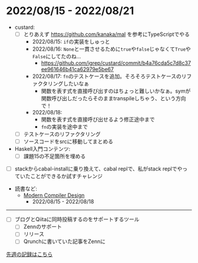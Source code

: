 # 2022/08/15 - 2022/08/21

- custard:
    - [ ] とりあえず <https://github.com/kanaka/mal> を参考にTypeScriptでやる
        - 2022/08/15: `if`の実装をしゅっと
        - 2022/08/16: `None`と一貫させるために`true`や`false`じゃなくて`True`や`False`にしてたのね...
            - <https://github.com/igrep/custard/commit/b4a76cda5c7d8c37ee961646b41ca62979e5be67>
        - 2022/08/17: `fn`のテストケースを追加。そろそろテストケースのリファクタリングしたいなぁ
            - 関数を表す式を直接呼び出すのはちょっと難しいかなぁ。symが関数呼び出しだったらそのままtranspileしちゃう、という方向で！
        - 2022/08/18:
            - 関数を表す式を直接呼び出せるよう修正途中まで
            - `fn`の実装を途中まで
    - [ ] テストケースのリファクタリング
    - [ ] ソースコードをsrcに移動してまとめる
- Haskell入門コンテンツ:
    - [ ] 課題15の不足箇所を埋める
- [ ] stackからcabal-installに乗り換えて、cabal replで、私がstack replでやっていたことができるか試すチャレンジ
- 読書など:
    - [Modern Compiler Design](https://www.springer.com/jp/book/9781461446989)
        - 2022/08/15 - 2022/08/18

------

- [ ] ブログとQiitaに同時投稿するのをサポートするツール
    - [ ] Zennのサポート
    - [ ] リリース
    - [ ] Qrunchに書いていた記事をZennに

[先週の記録はこちら](https://github.com/igrep/daily-commits/blob/2d8f68fb511c36a76233943b6ee81f83db41683e/yesterday.md)
